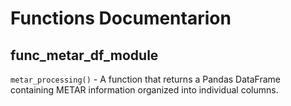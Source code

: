 Functions Documentarion
=======================

func_metar_df_module
--------------------
`metar_processing()` - A function that returns a Pandas DataFrame containing METAR information organized into individual columns.